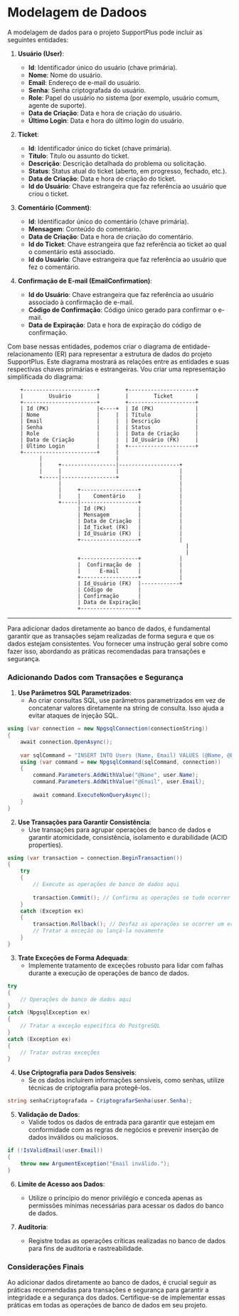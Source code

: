 # Modelagem de Dadoos

A modelagem de dados para o projeto SupportPlus pode incluir as seguintes entidades:

1. **Usuário (User)**:
   - **Id**: Identificador único do usuário (chave primária).
   - **Nome**: Nome do usuário.
   - **Email**: Endereço de e-mail do usuário.
   - **Senha**: Senha criptografada do usuário.
   - **Role**: Papel do usuário no sistema (por exemplo, usuário comum, agente de suporte).
   - **Data de Criação**: Data e hora de criação do usuário.
   - **Último Login**: Data e hora do último login do usuário.

2. **Ticket**:
   - **Id**: Identificador único do ticket (chave primária).
   - **Título**: Título ou assunto do ticket.
   - **Descrição**: Descrição detalhada do problema ou solicitação.
   - **Status**: Status atual do ticket (aberto, em progresso, fechado, etc.).
   - **Data de Criação**: Data e hora de criação do ticket.
   - **Id do Usuário**: Chave estrangeira que faz referência ao usuário que criou o ticket.

3. **Comentário (Comment)**:
   - **Id**: Identificador único do comentário (chave primária).
   - **Mensagem**: Conteúdo do comentário.
   - **Data de Criação**: Data e hora de criação do comentário.
   - **Id do Ticket**: Chave estrangeira que faz referência ao ticket ao qual o comentário está associado.
   - **Id do Usuário**: Chave estrangeira que faz referência ao usuário que fez o comentário.

4. **Confirmação de E-mail (EmailConfirmation)**:
   - **Id do Usuário**: Chave estrangeira que faz referência ao usuário associado à confirmação de e-mail.
   - **Código de Confirmação**: Código único gerado para confirmar o e-mail.
   - **Data de Expiração**: Data e hora de expiração do código de confirmação.

Com base nessas entidades, podemos criar o diagrama de entidade-relacionamento (ER) para representar a estrutura de dados do projeto SupportPlus. Este diagrama mostrará as relações entre as entidades e suas respectivas chaves primárias e estrangeiras. Vou criar uma representação simplificada do diagrama:

```
    +-----------------------+        +---------------------+
    |        Usuário        |        |        Ticket       |
    +-----------------------+        +---------------------+
    | Id (PK)               |<----+  | Id (PK)             |
    | Nome                  |     |  | Título              |
    | Email                 |     |  | Descrição           |
    | Senha                 |     |  | Status              |
    | Role                  |     |  | Data de Criação     |
    | Data de Criação       |     |  | Id_Usuário (FK)     |
    | Último Login          |     |  +---------------------+
    +-----------------------+     |
          |                       |
          |     +-----------------|-------------------+
          |     |                 |                   |
          +-----|-----------------+                   |
                |                                     |
                |     +------------------+            |
                |     |    Comentário    |            |
                +-----|------------------+            |
                      | Id (PK)          |            |
                      | Mensagem         |            |
                      | Data de Criação  |            |
                      | Id_Ticket (FK)   |            |
                      | Id_Usuário (FK)  |            |
                      +------------------+            |
                                                        |
                                                        |
                      +------------------+            |
                      |  Confirmação de  |            |
                      |      E-mail      |            |
                      +------------------+            |
                      | Id_Usuário (FK)  |------------+
                      | Código de        |
                      | Confirmação      |
                      | Data de Expiração|
                      +------------------+
```



---

Para adicionar dados diretamente ao banco de dados, é fundamental garantir que as transações sejam realizadas de forma segura e que os dados estejam consistentes. Vou fornecer uma instrução geral sobre como fazer isso, abordando as práticas recomendadas para transações e segurança.

### Adicionando Dados com Transações e Segurança

1. **Use Parâmetros SQL Parametrizados**:
   - Ao criar consultas SQL, use parâmetros parametrizados em vez de concatenar valores diretamente na string de consulta. Isso ajuda a evitar ataques de injeção SQL.

```csharp
using (var connection = new NpgsqlConnection(connectionString))
{
    await connection.OpenAsync();
    
    var sqlCommand = "INSERT INTO Users (Name, Email) VALUES (@Name, @Email)";
    using (var command = new NpgsqlCommand(sqlCommand, connection))
    {
        command.Parameters.AddWithValue("@Name", user.Name);
        command.Parameters.AddWithValue("@Email", user.Email);
        
        await command.ExecuteNonQueryAsync();
    }
}
```

2. **Use Transações para Garantir Consistência**:
   - Use transações para agrupar operações de banco de dados e garantir atomicidade, consistência, isolamento e durabilidade (ACID properties).

```csharp
using (var transaction = connection.BeginTransaction())
{
    try
    {
        // Execute as operações de banco de dados aqui
        
        transaction.Commit(); // Confirma as operações se tudo ocorrer bem
    }
    catch (Exception ex)
    {
        transaction.Rollback(); // Desfaz as operações se ocorrer um erro
        // Tratar a exceção ou lançá-la novamente
    }
}
```

3. **Trate Exceções de Forma Adequada**:
   - Implemente tratamento de exceções robusto para lidar com falhas durante a execução de operações de banco de dados.

```csharp
try
{
    // Operações de banco de dados aqui
}
catch (NpgsqlException ex)
{
    // Tratar a exceção específica do PostgreSQL
}
catch (Exception ex)
{
    // Tratar outras exceções
}
```

4. **Use Criptografia para Dados Sensíveis**:
   - Se os dados incluírem informações sensíveis, como senhas, utilize técnicas de criptografia para protegê-los.

```csharp
string senhaCriptografada = CriptografarSenha(user.Senha);
```

5. **Validação de Dados**:
   - Valide todos os dados de entrada para garantir que estejam em conformidade com as regras de negócios e prevenir inserção de dados inválidos ou maliciosos.

```csharp
if (!IsValidEmail(user.Email))
{
    throw new ArgumentException("Email inválido.");
}
```

6. **Limite de Acesso aos Dados**:
   - Utilize o princípio do menor privilégio e conceda apenas as permissões mínimas necessárias para acessar os dados do banco de dados.

7. **Auditoria**:
   - Registre todas as operações críticas realizadas no banco de dados para fins de auditoria e rastreabilidade.

### Considerações Finais

Ao adicionar dados diretamente ao banco de dados, é crucial seguir as práticas recomendadas para transações e segurança para garantir a integridade e a segurança dos dados. Certifique-se de implementar essas práticas em todas as operações de banco de dados em seu projeto.
